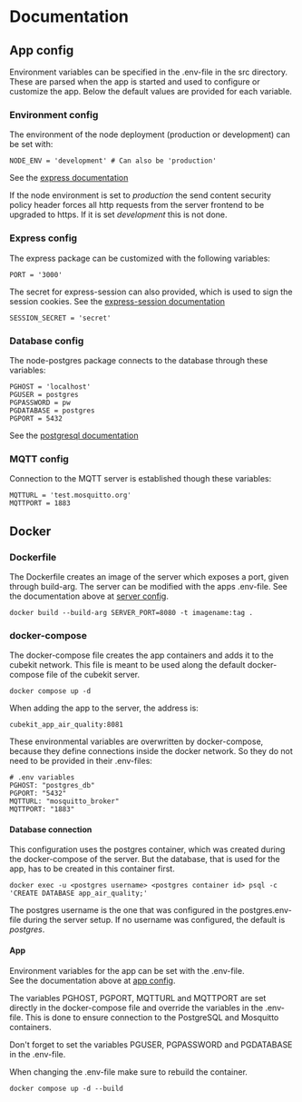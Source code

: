 
# Documentation

## App config

Environment variables can be specified in the .env-file in the src directory.
These are parsed when the app is started and used to configure or customize the app. Below the default values are provided for each variable.

### Environment config

The environment of the node deployment (production or development) can be set with:

```text
NODE_ENV = 'development' # Can also be 'production'
```

See the [express documentation](http://expressjs.com/en/advanced/best-practice-performance.html#set-node_env-to-production)

If the node environment is set to *production* the send content security policy header forces all http requests from
the server frontend to be upgraded to https. If it is set *development* this is not done.

### Express config

The express package can be customized with the following variables:

```text
PORT = '3000'
```

The secret for express-session can also provided, which is used to sign the
session cookies. See the [express-session documentation](https://github.com/expressjs/session#readme)

```text
SESSION_SECRET = 'secret'
```

### Database config

The node-postgres package connects to the database through these variables:

```text
PGHOST = 'localhost'
PGUSER = postgres
PGPASSWORD = pw
PGDATABASE = postgres
PGPORT = 5432
```

See the [postgresql documentation](https://www.postgresql.org/docs/9.1/libpq-envars.html)

### MQTT config

Connection to the MQTT server is established though these variables:

```text
MQTTURL = 'test.mosquitto.org'
MQTTPORT = 1883
```

## Docker

### Dockerfile

The Dockerfile creates an image of the server which exposes a port, given through
build-arg.
The server can be modified with the apps .env-file. See the documentation above at [server config](#server-config).

```text
docker build --build-arg SERVER_PORT=8080 -t imagename:tag .
```

### docker-compose

The docker-compose file creates the app containers and adds it to the cubekit network.
This file is meant to be used along the default docker-compose file of the cubekit server.

```text
docker compose up -d
```

When adding the app to the server, the address is:

```text
cubekit_app_air_quality:8081
```

These environmental variables are overwritten by docker-compose, because they define connections inside the docker network. So they do not need to be provided in their .env-files:

```text
# .env variables
PGHOST: "postgres_db"
PGPORT: "5432"
MQTTURL: "mosquitto_broker"
MQTTPORT: "1883"
```

#### Database connection

This configuration uses the postgres container, which was created during the docker-compose
of the server. But the database, that is used for the app, has to be created in this
container first.

```text
docker exec -u <postgres username> <postgres container id> psql -c 'CREATE DATABASE app_air_quality;'
```

The postgres username is the one that was configured in the postgres.env-file during the server setup.
If no username was configured, the default is *postgres*.

#### App

Environment variables for the app can be set with the .env-file.  
See the documentation above at [app config](#app-config).  

The variables PGHOST, PGPORT, MQTTURL and MQTTPORT are set directly in the docker-compose file and
override the variables in the .env-file. This is done to ensure connection to
the PostgreSQL and Mosquitto containers.

Don't forget to set the variables PGUSER, PGPASSWORD and PGDATABASE in the .env-file.

When changing the .env-file make sure to rebuild the container.

```text
docker compose up -d --build
```
